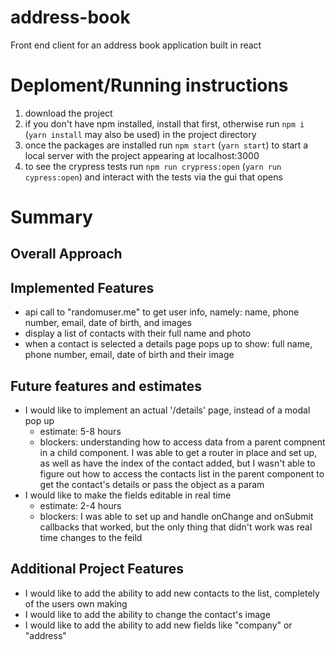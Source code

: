 # address-book
Front end client for an address book application built in react

# Deploment/Running instructions
1. download the project
2. if you don't have npm installed, install that first, otherwise run ```npm i``` (```yarn install``` may also be used) in the project directory
3. once the packages are installed run ```npm start``` (```yarn start```) to start a local server with the project appearing at localhost:3000
4. to see the crypress tests run ```npm run crypress:open``` (```yarn run cypress:open```) and interact with the tests via the gui that opens


# Summary
## Overall Approach

## Implemented Features
- api call to "randomuser.me" to get user info, namely: name, phone number, email, date of birth, and images
- display a list of contacts with their full name and photo
- when a contact is selected a details page pops up to show: full name, phone number, email, date of birth and their image

## Future features and estimates
- I would like to implement an actual '/details' page, instead of a modal pop up
  - estimate: 5-8 hours 
  - blockers: understanding how to access data from a parent compnent in a child component. I was able to get a router in place and set up, as well as have the index of the contact added, but I wasn't able to figure out how to access the contacts list in the parent component to get the contact's details or pass the object as a param
- I would like to make the fields editable in real time
  - estimate: 2-4 hours 
  - blockers: I was able to set up and handle onChange and onSubmit callbacks that worked, but the only thing that didn't work was real time changes to the feild
## Additional Project Features
- I would like to add the ability to add new contacts to the list, completely of the users own making
- I would like to add the ability to change the contact's image
- I would like to add the ability to add new fields like "company" or "address"
